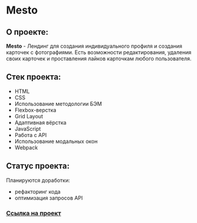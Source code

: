 # Mesto

## О проекте:
**Mesto** - Лендинг для создания индивидуального профиля и создания карточек с фотографиями.
Есть возможности редактирования, удаления своих карточек и проставления лайков карточкам любого пользователя.

## Стек проекта:
* HTML
* CSS
* Использование методологии БЭМ
* Flexbox-верстка
* Grid Layout
* Адаптивная вёрстка
* JavaScript
* Работа с API
* Использование модальных окон
* Webpack

## Статус проекта:
Планируются доработки:
* рефакторинг кода
* оптимизация запросов API

### [Ссылка на проект](https://pavel-rogozhkin.github.io/mesto)
